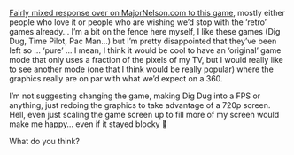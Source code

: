 <a href="http://www.majornelson.com/archive/2006/10/10/Soon_3A00_-Dig-Dug.aspx" target="_blank" class="broken_link">Fairly mixed response over on MajorNelson.com to this game</a>, mostly either people who love it or people who are wishing we&#8217;d stop with the &#8216;retro&#8217; games already&#8230; I&#8217;m a bit on the fence here myself, I like these games (Dig Dug, Time Pilot, Pac Man&#8230;) [<img alt="" hspace="0" src="http://static.flickr.com/93/221454813_a5af3ae0b1_m.jpg" align="right" border="0" />](http://www.flickr.com/photos/55732290@N00/221454813/ "")but I&#8217;m pretty disappointed that they&#8217;ve been left so &#8230; &#8216;pure&#8217; &#8230; I mean, I think it would be cool to have an &#8216;original&#8217; game mode that only uses a fraction of the pixels of my TV, but I would really like to see another mode (one that I think would be really popular) where the graphics really are on par with what we&#8217;d expect on a 360.

I&#8217;m not suggesting changing the game, making Dig Dug into a FPS or anything, just redoing the graphics to take advantage of a 720p screen. Hell, even just scaling the game screen up to fill more of my screen would make me happy&#8230; even if it stayed blocky 🙂

What do you think?